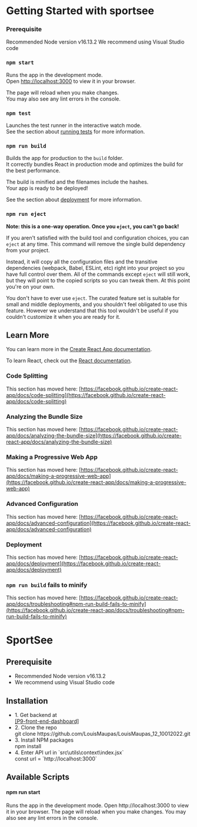 # Getting Started with sportsee

### Prerequisite

Recommended Node version v16.13.2
We recommend using Visual Studio code

### `npm start`

Runs the app in the development mode.\
Open [http://localhost:3000](http://localhost:3000) to view it in your browser.

The page will reload when you make changes.\
You may also see any lint errors in the console.

### `npm test`

Launches the test runner in the interactive watch mode.\
See the section about [running tests](https://facebook.github.io/create-react-app/docs/running-tests) for more information.

### `npm run build`

Builds the app for production to the `build` folder.\
It correctly bundles React in production mode and optimizes the build for the best performance.

The build is minified and the filenames include the hashes.\
Your app is ready to be deployed!

See the section about [deployment](https://facebook.github.io/create-react-app/docs/deployment) for more information.

### `npm run eject`

**Note: this is a one-way operation. Once you `eject`, you can't go back!**

If you aren't satisfied with the build tool and configuration choices, you can `eject` at any time. This command will remove the single build dependency from your project.

Instead, it will copy all the configuration files and the transitive dependencies (webpack, Babel, ESLint, etc) right into your project so you have full control over them. All of the commands except `eject` will still work, but they will point to the copied scripts so you can tweak them. At this point you're on your own.

You don't have to ever use `eject`. The curated feature set is suitable for small and middle deployments, and you shouldn't feel obligated to use this feature. However we understand that this tool wouldn't be useful if you couldn't customize it when you are ready for it.

## Learn More

You can learn more in the [Create React App documentation](https://facebook.github.io/create-react-app/docs/getting-started).

To learn React, check out the [React documentation](https://reactjs.org/).

### Code Splitting

This section has moved here: [https://facebook.github.io/create-react-app/docs/code-splitting](https://facebook.github.io/create-react-app/docs/code-splitting)

### Analyzing the Bundle Size

This section has moved here: [https://facebook.github.io/create-react-app/docs/analyzing-the-bundle-size](https://facebook.github.io/create-react-app/docs/analyzing-the-bundle-size)

### Making a Progressive Web App

This section has moved here: [https://facebook.github.io/create-react-app/docs/making-a-progressive-web-app](https://facebook.github.io/create-react-app/docs/making-a-progressive-web-app)

### Advanced Configuration

This section has moved here: [https://facebook.github.io/create-react-app/docs/advanced-configuration](https://facebook.github.io/create-react-app/docs/advanced-configuration)

### Deployment

This section has moved here: [https://facebook.github.io/create-react-app/docs/deployment](https://facebook.github.io/create-react-app/docs/deployment)

### `npm run build` fails to minify

This section has moved here: [https://facebook.github.io/create-react-app/docs/troubleshooting#npm-run-build-fails-to-minify](https://facebook.github.io/create-react-app/docs/troubleshooting#npm-run-build-fails-to-minify)

<h1>SportSee</h1>
<div>
    <h2>Prerequisite</h2>
    <p>
        <ul>
            <li>
                Recommended Node version v16.13.2
            </li>
            <li>
                We recommend using Visual Studio code
            </li>
        </ul>
    </p>
    <h2>Installation</h2>
    <ul>
        <li>
            1. Get backend at </br>
            <a href="https://github.com/OpenClassrooms-Student-Center/P9-front-end-dashboard">
                [P9-front-end-dashboard]
            </a>
        </li>
        <li>
            2. Clone the repo </br>
            git clone https://github.com/LouisMaupas/LouisMaupas_12_10012022.git
        </li>
        <li>
            3. Install NPM packages </br>
            npm install
        </li>
        <li>
            4. Enter API url in `src\utils\context\index.jsx`</br>
            const url = `http://localhost:3000`
        </li>
    </ul>
    <h2>Available Scripts</h2>
        <h4>npm run start</h4>
        <p>
            Runs the app in the development mode.
            Open http://localhost:3000 to view it in your browser.
            The page will reload when you make changes.
            You may also see any lint errors in the console.
        </p>
</div>
